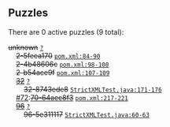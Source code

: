 ## Puzzles

There are 0 active puzzles (9 total):


<del>unknown</del> [`?`](../master/?)<br/>
&nbsp;&nbsp;&nbsp;&nbsp;<del>2-5feea170</del> [`pom.xml:84-90`](../master/pom.xml#L84-L90)<br/>
&nbsp;&nbsp;&nbsp;&nbsp;<del>2-4b48606c</del> [`pom.xml:98-100`](../master/pom.xml#L98-L100)<br/>
&nbsp;&nbsp;&nbsp;&nbsp;<del>2-b54ace9f</del> [`pom.xml:107-109`](../master/pom.xml#L107-L109)<br/>
&nbsp;&nbsp;&nbsp;&nbsp;[<del>32</del>](https://github.com/jcabi/jcabi-xml/issues/32) [`?`](../master/?)<br/>
&nbsp;&nbsp;&nbsp;&nbsp;&nbsp;&nbsp;&nbsp;&nbsp;<del>32-8743edc8</del> [`StrictXMLTest.java:171-176`](../master/src/test/java/com/jcabi/xml/StrictXMLTest.java#L171-L176)<br/>
&nbsp;&nbsp;&nbsp;&nbsp;[#72](https://github.com/jcabi/jcabi-xml/issues/72):[<del>70-64aec8f3</del>](https://github.com/jcabi/jcabi-xml/issues/72) [`pom.xml:217-221`](../master/pom.xml#L217-L221)<br/>
&nbsp;&nbsp;&nbsp;&nbsp;[<del>96</del>](https://github.com/jcabi/jcabi-xml/issues/96) [`?`](../master/?)<br/>
&nbsp;&nbsp;&nbsp;&nbsp;&nbsp;&nbsp;&nbsp;&nbsp;<del>96-5e311117</del> [`StrictXMLTest.java:60-63`](../master/src/test/java/com/jcabi/xml/StrictXMLTest.java#L60-L63)<br/>